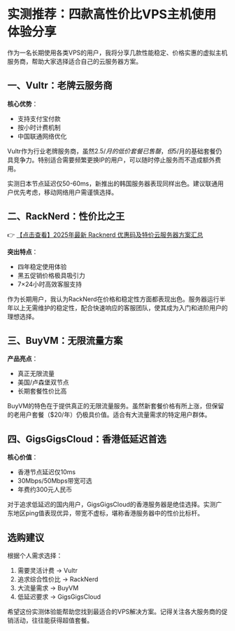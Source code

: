 # 实测推荐：四款高性价比VPS主机使用体验分享

作为一名长期使用各类VPS的用户，我将分享几款性能稳定、价格实惠的虚拟主机服务商，帮助大家选择适合自己的云服务器方案。

## 一、Vultr：老牌云服务商

**核心优势**：
- 支持支付宝付款
- 按小时计费机制
- 中国联通网络优化

Vultr作为行业老牌服务商，虽然$2.5/月的低价套餐已售罄，但$5/月的基础套餐仍具竞争力。特别适合需要频繁更换IP的用户，可以随时停止服务而不造成额外费用。

实测日本节点延迟仅50-60ms，新推出的韩国服务器表现同样出色。建议联通用户优先考虑，移动网络用户需谨慎选择。

## 二、RackNerd：性价比之王

👉 [【点击查看】2025年最新 Racknerd 优惠码及特价云服务器方案汇总](https://bit.ly/Rack_Nerd)

**突出特点**：
- 四年稳定使用体验
- 黑五促销价格极具吸引力
- 7×24小时高效客服支持

作为长期用户，我认为RackNerd在价格和稳定性方面都表现出色。服务器运行半年以上无需维护的稳定性，配合快速响应的客服团队，使其成为入门和进阶用户的理想选择。

## 三、BuyVM：无限流量方案

**产品亮点**：
- 真正无限流量
- 美国/卢森堡双节点
- 长期套餐性价比高

BuyVM的特色在于提供真正的无限流量服务。虽然新套餐价格有所上涨，但保留的老用户套餐（$20/年）仍极具价值。适合有大流量需求的特定用户群体。

## 四、GigsGigsCloud：香港低延迟首选

**核心价值**：
- 香港节点延迟仅10ms
- 30Mbps/50Mbps带宽可选
- 年费约300元人民币

对于追求低延迟的国内用户，GigsGigsCloud的香港服务器是绝佳选择。实测广东地区ping值表现优异，带宽不虚标，堪称香港服务器中的性价比标杆。

## 选购建议

根据个人需求选择：
1. 需要灵活计费 → Vultr
2. 追求综合性价比 → RackNerd
3. 大流量需求 → BuyVM
4. 低延迟要求 → GigsGigsCloud

希望这份实测体验能帮助您找到最适合的VPS解决方案。记得关注各大服务商的促销活动，往往能获得超值套餐。